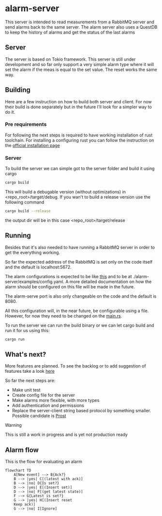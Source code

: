 # alarm-server

This server is intended to read measurements from a RabbitMQ server and send alarms back to the same server. The alarm server also uses a QuestDB to keep the history of alarms and get the status of the last alarms

## Server

The server is based on Tokio framework. This server is still under development and so far only support a very simple alarm type where it will set the alarm if the meas is equal to the set value. The reset works the same way.


## Building

Here are a few instruction on how to build both server and client. For now their build is done separately but in the future I'll look for a simpler way to do it.

### Pre requirements
For following the next steps is required to have working installation of rust toolchain. For installing a configuring rust you can follow the instruction on the [official installation page](https://www.rust-lang.org/tools/install)

### Server
To build the server we can simple got to the server folder and build it using cargo

```bash
cargo build
```
This will build a debugable version (without optimizations) in <repo_root>/target/debug. If you wan't to build a release version use the following command

```bash
cargo build --release
```

the output dir will be in this case <repo_root>/target/release

## Running

Besides that it's also needed to have running a RabbitMQ server in order to get the everything working.

So far the expected address of the RabbitMQ is set only on the code itself and the default is localhost:5672.

The alarm configurations is expected to be like [this](./alarm-server/examples/config.yaml) and to be at ./alarm-server/examples/config.yaml. A more detailed documentation on how the alarm should be configured on this file will be made in the future.

The alarm-serve port is also only changeable on the code and the default is 8080.

All this configuration will, in the near future, be configurable using a file. However, for now they need to be changed on the [main.rs](./alarm-server/src/main.rs).

To run the server we can run the build binary or we can let cargo build and run it for us using this:

```bash
cargo run
```

## What's next?

More features are planned. To see the backlog or to add suggestion of features take a look [here](https://github.com/users/mzaniolo/projects/1/views/3?sliceBy%5BcolumnId%5D=)


So far the next steps are:

 - Make unit test
 - Create config file for the server
 - Make alarms more flexible, with more types
 - Add authentication and permissions
 - Replace the server-client string based protocol by something smaller. Possible candidate is [Prost](https://github.com/tokio-rs/prost)


> [!WARNING]
> This is still a work in progress and is yet not production ready
> 

## Alarm flow
This is the flow for evaluating an alarm

```mermaid
flowchart TD
    A[New event] --> B{Ack?}
    B --> |yes| C[(latest with ack)]
    B --> |no| D{Is set?}
    D --> |yes| E[(Insert set)]
    D --> |no| F[(get latest state)]
    F --> G{Latest is set?}
    G --> |yes| H[(Insert reset
    Keep ack)]
    G --> |no| I[Ignore]
```
